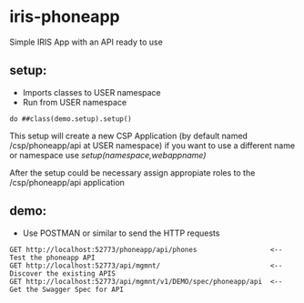 # iris-phoneapp

Simple IRIS App with an API ready to use

## setup:

- Imports classes to USER namespace
- Run from USER namespace

```
do ##class(demo.setup).setup()
```

This setup will create a new CSP Application (by default named /csp/phoneapp/api at USER namespace) if you want to use a different name or namespace use *setup(namespace,webappname)*

After the setup could be necessary assign appropiate roles to the /csp/phoneapp/api application

## demo:
- Use POSTMAN or similar to send the HTTP requests

``` 
GET http://localhost:52773/phoneapp/api/phones                  <-- Test the phoneapp API
GET http://localhost:52773/api/mgmnt/                           <-- Discover the existing APIS
GET http://localhost:52773/api/mgmnt/v1/DEMO/spec/phoneapp/api	<-- Get the Swagger Spec for API
```
